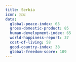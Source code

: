 ```yaml
---
title: Serbia
icon: 🇷🇸
data:
  global-peace-index: 65
  gross-domestic-product: 85
  human-development-index: 65
  world-happiness-report: 37
  cost-of-living: 58
  good-country-index: 38
  global-freedom-score: 109
---
```


